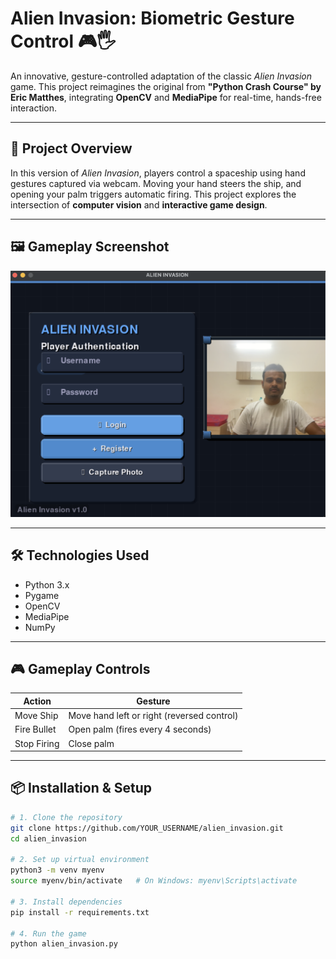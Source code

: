 # Alien Invasion: Biometric Gesture Control 🎮🖐️

An innovative, gesture-controlled adaptation of the classic *Alien Invasion* game. This project reimagines the original from **"Python Crash Course" by Eric Matthes**, integrating **OpenCV** and **MediaPipe** for real-time, hands-free interaction.

---

## 🚀 Project Overview

In this version of *Alien Invasion*, players control a spaceship using hand gestures captured via webcam. Moving your hand steers the ship, and opening your palm triggers automatic firing. This project explores the intersection of **computer vision** and **interactive game design**.

---

## 🖼️ Gameplay Screenshot

<p align="center">
  <img src="figures/gameplay.png" alt="Gameplay Screenshot" width="600"/>
</p>

---

## 🛠️ Technologies Used

- Python 3.x  
- Pygame  
- OpenCV  
- MediaPipe  
- NumPy

---

## 🎮 Gameplay Controls

| Action       | Gesture                                      |
|--------------|-----------------------------------------------|
| Move Ship    | Move hand left or right (reversed control)    |
| Fire Bullet  | Open palm (fires every 4 seconds)             |
| Stop Firing  | Close palm                                    |

---

## 📦 Installation & Setup

```bash
# 1. Clone the repository
git clone https://github.com/YOUR_USERNAME/alien_invasion.git
cd alien_invasion

# 2. Set up virtual environment
python3 -m venv myenv
source myenv/bin/activate   # On Windows: myenv\Scripts\activate

# 3. Install dependencies
pip install -r requirements.txt

# 4. Run the game
python alien_invasion.py
